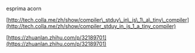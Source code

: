 esprima  acorn

[http://tech.colla.me/zh/show/compiler\_stduy\_in\_js\_1\_a\_tiny\_compiler](http://tech.colla.me/zh/show/compiler_stduy_in_js_1_a_tiny_compiler)

[https://zhuanlan.zhihu.com/p/32189701](https://zhuanlan.zhihu.com/p/32189701)

